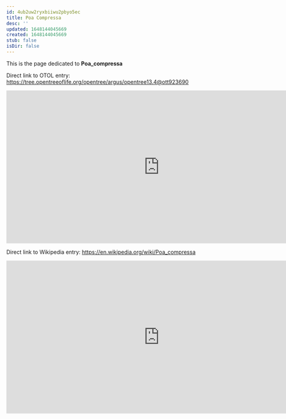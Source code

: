 ```yaml
---
id: 4ub2uw2ryxbiiwu2pbyo5ec
title: Poa Compressa
desc: ''
updated: 1648144045669
created: 1648144045669
stub: false
isDir: false
---
```

This is the page dedicated to **Poa_compressa**


Direct link to OTOL entry: https://tree.opentreeoflife.org/opentree/argus/opentree13.4@ott923690



<html>
    <body>
    <iframe src="https://tree.opentreeoflife.org/opentree/argus/opentree13.4@ott923690"
    width="800" height="400" frameborder="0" allowfullscreen> </iframe>
    </body>
</html>
    


Direct link to Wikipedia entry: https://en.wikipedia.org/wiki/Poa_compressa



<html>
    <body>
    <iframe src="https://en.wikipedia.org/wiki/Poa_compressa"
    width="800" height="400" frameborder="0" allowfullscreen> </iframe>
    </body>
</html>
    
